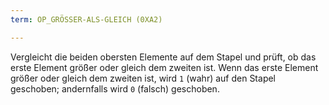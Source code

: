 ```yaml
---
term: OP_GRÖSSER-ALS-GLEICH (0XA2)

---
```

Vergleicht die beiden obersten Elemente auf dem Stapel und prüft, ob das erste Element größer oder gleich dem zweiten ist. Wenn das erste Element größer oder gleich dem zweiten ist, wird `1` (wahr) auf den Stapel geschoben; andernfalls wird `0` (falsch) geschoben.